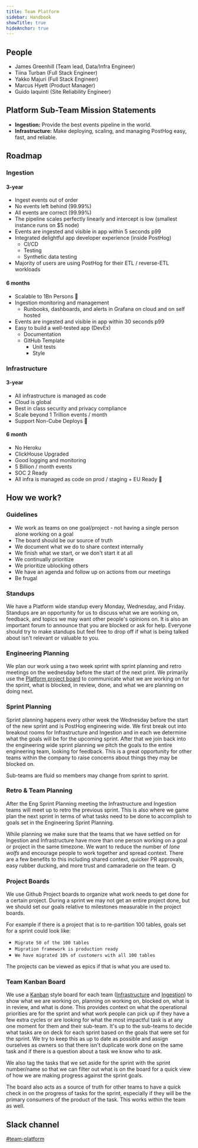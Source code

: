 ```yaml
---
title: Team Platform
sidebar: Handbook
showTitle: true
hideAnchor: true
---
```


## People

- James Greenhill (Team lead, Data/Infra Engineer)
- Tiina Turban (Full Stack Engineer)
- Yakko Majuri (Full Stack Engineer)
- Marcus Hyett (Product Manager)
- Guido Iaquinti (Site Reliability Engineer)

## Platform Sub-Team Mission Statements

- **Ingestion:** Provide the best events pipeline in the world.
- **Infrastructure:** Make deploying, scaling, and managing PostHog easy, fast, and reliable.

## Roadmap

### Ingestion

#### 3-year

- Ingest events out of order
- No events left behind (99.99%)
- All events are correct (99.99%)
- The pipeline scales perfectly linearly and intercept is low (smallest instance runs on $5 node)
- Events are ingested and visible in app within 5 seconds p99
- Integrated delightful app developer experience (inside PostHog)
    - CI/CD
    - Testing
    - Synthetic data testing
- Majority of users are using PostHog for their ETL / reverse-ETL workloads 

#### 6 months

- Scalable to 1Bn Persons 🎉
- Ingestion monitoring and management
    - Runbooks, dashboards, and alerts in Grafana on cloud and on self hosted
- Events are ingested and visible in app within 30 seconds p99
- Easy to build a well-tested app (DevEx)
    - Documentation
    - GitHub Template
        - Unit tests
        - Style

### Infrastructure

#### 3-year

- All infrastructure is managed as code
- Cloud is global
- Best in class security and privacy compliance
- Scale beyond 1 Trillion events / month
- Support Non-Cube Deploys 🤖

#### 6 month

- No Heroku
- ClickHouse Upgraded
- Good logging and monitoring
- 5 Billion / month events
- SOC 2 Ready
- All infra is managed as code on prod / staging + EU Ready 🎈
  
## How we work?

### Guidelines

* We work as teams on one goal/project - not having a single person alone working on a goal
* The board should be our source of truth
* We document what we do to share context internally
* We finish what we start, or we don't start it at all
* We continually prioritize
* We prioritize ublocking others
* We have an agenda and follow up on actions from our meetings
* Be frugal

### Standups
We have a Platform wide standup every Monday, Wednesday, and Friday. Standups are an opportunity for us to discuss what we are working on, feedback, and topics we may want other people's opinions on. It is also an important forum to announce that you are blocked or ask for help. Everyone should try to make standups but feel free to drop off if what is being talked about isn't relevant or valuable to you.


### Engineering Planning
We plan our work using a two week sprint with sprint planning and retro meetings on the wednesday before the start of the next print. We primarily use the [Platform project board](https://github.com/orgs/PostHog/projects/10) to communicate what we are working on for the sprint, what is blocked, in review, done, and what we are planning on doing next.

### Sprint Planning
Sprint planning happens every other week the Wednesday before the start of the new sprint and is PostHog engineering wide. We first break out into breakout rooms for Infrastructure and Ingestion and in each we determine what the goals will be for the upcoming sprint. After that we join back into the engineering wide sprint planning we pitch the goals to the entire engineering team, looking for feedback. This is a great opportunity for other teams within the company to raise concerns about things they may be blocked on.

Sub-teams are fluid so members may change from sprint to sprint.

### Retro & Team Planning
After the Eng Sprint Planning meeting the Infrastructure and Ingestion teams will meet up to retro the previous sprint. This is also where we game plan the next sprint in terms of what tasks need to be done to accomplish to goals set in the Engineering Sprint Planning.

While planning we make sure that the teams that we have settled on for Ingestion and Infrastructure have more than one person working on a goal or project in the same timezone. We want to reduce the number of _lone wolfs_ and encourage people to work together and spread context. There are a few benefits to this including shared context, quicker PR approvals, easy rubber ducking, and more trust and camaraderie on the team. 🌞

### Project Boards
We use Github Project boards to organize what work needs to get done for a certain project. During a sprint we may not get an entire project done, but we should set our goals relative to milestones measurable in the project boards.

For example if there is a project that is to re-partition 100 tables, goals set for a sprint could look like:
- `Migrate 50 of the 100 tables`
- `Migration framework is production ready`
- `We have migrated 10% of customers with all 100 tables`

The projects can be viewed as epics if that is what you are used to.

### Team Kanban Board
We use a [Kanban](https://en.wikipedia.org/wiki/Kanban_(development)) style board for each team ([Infrastructure](https://github.com/orgs/PostHog/projects/27/views/1?layout=board) and [Ingestion](https://github.com/orgs/PostHog/projects/28/views/1?layout=board)) to show what we are working on, planning on working on, blocked on, what is in review, and what is done. This provides context on what the operational priorities are for the sprint and what work people can pick up if they have a few extra cycles or are looking for what the most impactful task is at any one moment for them and their sub-team. It's up to the sub-teams to decide what tasks are on deck for each sprint based on the goals that were set for the sprint. We try to keep this as up to date as possible and assign ourselves as owners so that there isn't duplicate work done on the same task and if there is a question about a task we know who to ask.

We also tag the tasks that we set aside for the sprint with the sprint number/name so that we can filter out what is on the board for a quick view of how we are making progress against the sprint goals.

The board also acts as a source of truth for other teams to have a quick check in on the progress of tasks for the sprint, especially if they will be the primary consumers of the product of the task. This works within the team as well.

## Slack channel

[#team-platform](https://posthog.slack.com/messages/team-platform)
